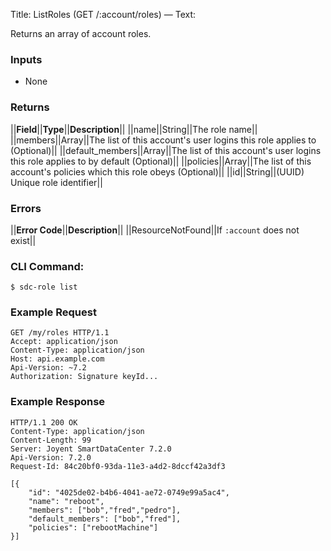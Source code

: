 Title: ListRoles (GET /:account/roles)
—
Text:

Returns an array of account roles.

### Inputs

* None

### Returns

||**Field**||**Type**||**Description**||
||name||String||The role name||
||members||Array||The list of this account's user logins this role applies to (Optional)||
||default_members||Array||The list of this account's user logins this role applies to by default (Optional)||
||policies||Array||The list of this account's policies which this role obeys (Optional)||
||id||String||(UUID) Unique role identifier||

### Errors

||**Error Code**||**Description**||
||ResourceNotFound||If `:account` does not exist||


### CLI Command:

    $ sdc-role list

### Example Request

    GET /my/roles HTTP/1.1
    Accept: application/json
    Content-Type: application/json
    Host: api.example.com
    Api-Version: ~7.2
    Authorization: Signature keyId...

### Example Response

    HTTP/1.1 200 OK
    Content-Type: application/json
    Content-Length: 99
    Server: Joyent SmartDataCenter 7.2.0
    Api-Version: 7.2.0
    Request-Id: 84c20bf0-93da-11e3-a4d2-8dccf42a3df3

    [{
        "id": "4025de02-b4b6-4041-ae72-0749e99a5ac4",
        "name": "reboot",
        "members": ["bob","fred","pedro"],
        "default_members": ["bob","fred"],
        "policies": ["rebootMachine"]
    }]


